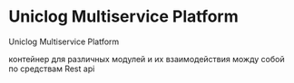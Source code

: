 # Uniclog Multiservice Platform 

Uniclog Multiservice Platform

контейнер для различных модулей и их взаимодействия можду собой по средствам Rest api